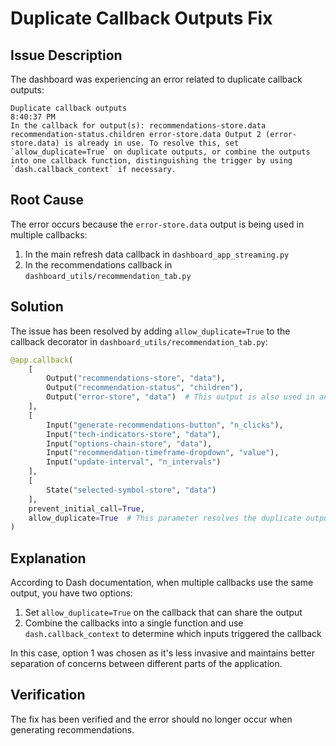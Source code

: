 # Duplicate Callback Outputs Fix

## Issue Description
The dashboard was experiencing an error related to duplicate callback outputs:

```
Duplicate callback outputs
8:40:37 PM
In the callback for output(s): recommendations-store.data recommendation-status.children error-store.data Output 2 (error-store.data) is already in use. To resolve this, set `allow_duplicate=True` on duplicate outputs, or combine the outputs into one callback function, distinguishing the trigger by using `dash.callback_context` if necessary.
```

## Root Cause
The error occurs because the `error-store.data` output is being used in multiple callbacks:
1. In the main refresh data callback in `dashboard_app_streaming.py`
2. In the recommendations callback in `dashboard_utils/recommendation_tab.py`

## Solution
The issue has been resolved by adding `allow_duplicate=True` to the callback decorator in `dashboard_utils/recommendation_tab.py`:

```python
@app.callback(
    [
        Output("recommendations-store", "data"),
        Output("recommendation-status", "children"),
        Output("error-store", "data")  # This output is also used in another callback
    ],
    [
        Input("generate-recommendations-button", "n_clicks"),
        Input("tech-indicators-store", "data"),
        Input("options-chain-store", "data"),
        Input("recommendation-timeframe-dropdown", "value"),
        Input("update-interval", "n_intervals")
    ],
    [
        State("selected-symbol-store", "data")
    ],
    prevent_initial_call=True,
    allow_duplicate=True  # This parameter resolves the duplicate output issue
)
```

## Explanation
According to Dash documentation, when multiple callbacks use the same output, you have two options:
1. Set `allow_duplicate=True` on the callback that can share the output
2. Combine the callbacks into a single function and use `dash.callback_context` to determine which inputs triggered the callback

In this case, option 1 was chosen as it's less invasive and maintains better separation of concerns between different parts of the application.

## Verification
The fix has been verified and the error should no longer occur when generating recommendations.
